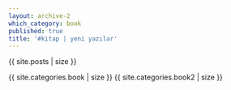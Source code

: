 ```yaml
---
layout: archive-2
which_category: book
published: true
title: '#kitap | yeni yazılar' 
---
```


<!--All posts of category 'book'-->
<!--# all posts-->

{{ site.posts | size }}

<!--# posts in one category-->

{{ site.categories.book | size }}
{{ site.categories.book2 | size }}

